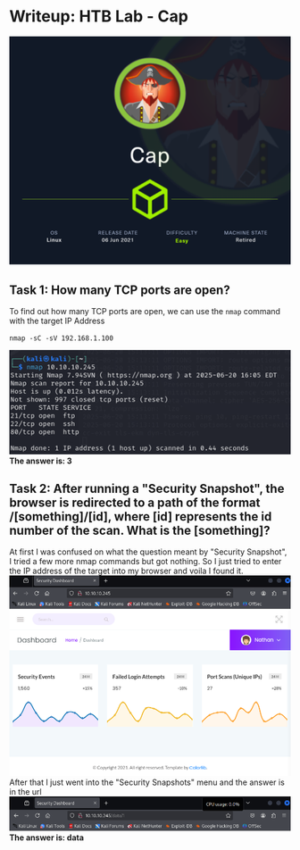 # Writeup: HTB Lab - Cap
![alt text](/images/Cap.png)
## Task 1: How many TCP ports are open?
To find out how many TCP ports are open, we can use the `nmap` command with the target IP Address

```
nmap -sC -sV 192.168.1.100
```
![alt text](/images/task1.png)
**The answer is: 3**

## Task 2: After running a "Security Snapshot", the browser is redirected to a path of the format /[something]/[id], where [id] represents the id number of the scan. What is the [something]?
At first I was confused on what the question meant by "Security Snapshot", I tried a few more nmap commands but got nothing. So I just tried to enter the IP address of the target into my browser and voila I found it.
![security dashboard](/images/task2.png)
After that I just went into the "Security Snapshots" menu and the answer is in the url
![security snapshot](/images/task2b.png)
**The answer is: data**
